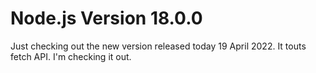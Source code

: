 # Node.js Version 18.0.0
Just checking out the new version released today 19 April 2022. It touts fetch API. I'm checking it out.

